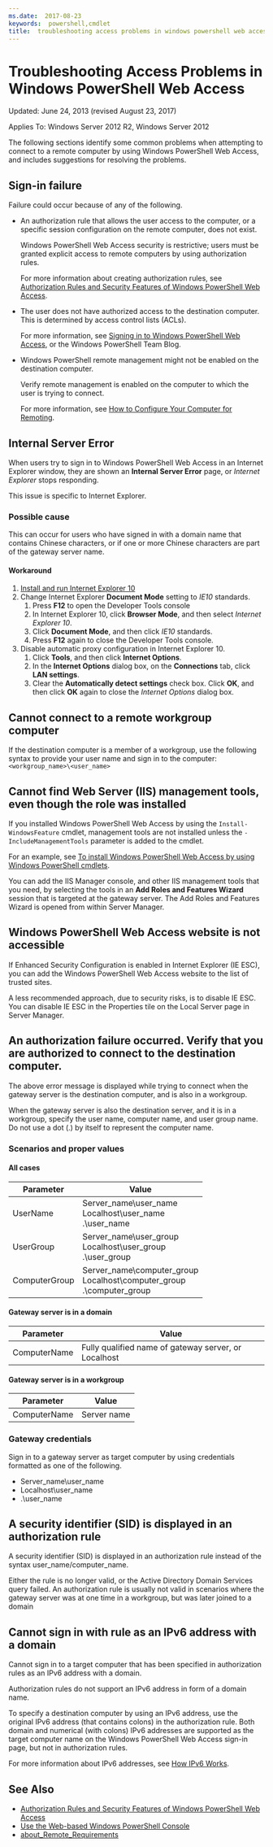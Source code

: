 ```yaml
---
ms.date:  2017-08-23
keywords:  powershell,cmdlet
title:  troubleshooting access problems in windows powershell web access
---
```


# Troubleshooting Access Problems in Windows PowerShell Web Access

Updated: June 24, 2013 (revised August 23, 2017)

Applies To: Windows Server 2012 R2, Windows Server 2012

The following sections identify some common problems when
attempting to connect to a remote computer
by using Windows PowerShell Web Access,
and includes suggestions for resolving the problems.

## Sign-in failure

Failure could occur because of any of the following.

- An authorization rule that allows the user access to the computer, or a specific session configuration on the remote computer, does not exist.

  Windows PowerShell Web Access security is restrictive; users must be granted explicit access to remote computers by using authorization rules.

  For more information about creating authorization rules, see [Authorization Rules and Security Features of Windows PowerShell Web Access](authorization-rules-and-security-features-of-windows-powershell-web-access.md).

- The user does not have authorized access to the destination computer. This is determined by access control lists (ACLs).

  For more information, see [Signing in to Windows PowerShell Web Access](use-the-web-based-windows-powershell-console.md#signing-in-to-windows-powershell-web-access), or the Windows PowerShell Team Blog.

- Windows PowerShell remote management might not be enabled on the destination computer.

  Verify remote management is enabled on the computer to which the user is trying to connect.

  For more information, see [How to Configure Your Computer for Remoting](https://docs.microsoft.com/powershell/module/microsoft.powershell.core/about/about_remote_requirements#how-to-configure-your-computer-for-remoting).

## Internal Server Error

When users try to sign in to Windows PowerShell Web Access in an Internet 
Explorer window, they are shown an **Internal Server Error** page,
or *Internet Explorer* stops responding.

This issue is specific to Internet Explorer.

### Possible cause

This can occur for users who have signed in with a domain name that contains
Chinese characters, or if one or more Chinese characters are part of the
gateway server name.

#### Workaround

1. [Install and run Internet Explorer 10](http://ie.microsoft.com/testdrive/info/downloads/Default.html)
1. Change Internet Explorer **Document Mode** setting to *IE10* standards.
   1. Press **F12** to open the Developer Tools console
   1. In Internet Explorer 10, click **Browser Mode**, and then select *Internet Explorer 10*.
   1. Click **Document Mode**, and then click *IE10* standards.
   1. Press **F12** again to close the Developer Tools console.
1. Disable automatic proxy configuration in Internet Explorer 10.
   1. Click **Tools**, and then click **Internet Options**.
   1. In the **Internet Options** dialog box, on the **Connections** tab, click **LAN settings**.
   1. Clear the **Automatically detect settings** check box. Click **OK**, and then click **OK** again to close the *Internet Options* dialog box.

## Cannot connect to a remote workgroup computer

If the destination computer is a member of a workgroup, use the following syntax to provide your user name and sign in to the computer: `<workgroup_name>\<user_name>`

## Cannot find Web Server (IIS) management tools, even though the role was installed

If you installed Windows PowerShell Web Access by using the
`Install-WindowsFeature` cmdlet,
management tools are not installed unless the `-IncludeManagementTools`
parameter is added to the cmdlet.

For an example, see [To install Windows PowerShell Web Access by using Windows PowerShell cmdlets](install-and-use-windows-powershell-web-access.md#to-install-windows-powershell-web-access-by-using-windows-powershell-cmdlets).

You can add the IIS Manager console, 
and other IIS management tools that you need, 
by selecting the tools in an **Add Roles and Features Wizard** session that
is targeted at the gateway server.
The Add Roles and Features Wizard is opened from within Server Manager.

## Windows PowerShell Web Access website is not accessible

If Enhanced Security Configuration is enabled in Internet Explorer (IE ESC),
you can add the Windows PowerShell Web Access website to the list of trusted
sites.

A less recommended approach, due to security risks, is to disable IE ESC.
You can disable IE ESC in the Properties tile on the Local Server page in 
Server Manager.

## An authorization failure occurred. Verify that you are authorized to connect to the destination computer.

The above error message is displayed while trying to connect when the
gateway server is the destination computer, and is also in a workgroup.

When the gateway server is also the destination server,
and it is in a workgroup, specify the user name, computer name,
and user group name.
Do not use a dot (.) by itself to represent the computer name.

### Scenarios and proper values

#### All cases

Parameter | Value
-- | --
UserName | Server\_name\\user\_name<br/>Localhost\\user\_name<br/>.\\user\_name
UserGroup | Server\_name\\user\_group<br/>Localhost\\user\_group<br/>.\\user\_group
ComputerGroup | Server\_name\\computer\_group<br/>Localhost\\computer\_group<br/>.\\computer\_group

#### Gateway server is in a domain

Parameter | Value
-- | --
ComputerName | Fully qualified name of gateway server, or Localhost

#### Gateway server is in a workgroup

Parameter | Value
-- | --
ComputerName | Server name

### Gateway credentials

Sign in to a gateway server as target computer by using credentials
formatted as one of the following.

- Server\_name\\user\_name
- Localhost\\user\_name
- .\\user\_name

## A security identifier (SID) is displayed in an authorization rule

A security identifier (SID) is displayed in an authorization rule instead
of the syntax user\_name/computer\_name.

Either the rule is no longer valid, or the Active Directory Domain Services
query failed.
An authorization rule is usually not valid in scenarios where the gateway
server was at one time in a workgroup, but was later joined to a domain

## Cannot sign in with rule as an IPv6 address with a domain

Cannot sign in to a target computer that has been specified in authorization
rules as an IPv6 address with a domain.

Authorization rules do not support an IPv6 address in form of a domain name.

To specify a destination computer by using an IPv6 address,
use the original IPv6 address (that contains colons) in the authorization
rule.
Both domain and numerical (with colons) IPv6 addresses are supported as the
target computer name on the Windows PowerShell Web Access sign-in page,
but not in authorization rules. 

For more information about IPv6 addresses, see [How IPv6 Works](https://technet.microsoft.com/library/cc781672(v=ws.10).aspx).

## See Also

- [Authorization Rules and Security Features of Windows PowerShell Web Access](https://technet.microsoft.com/en-us/library/dn282394(v=ws.11).aspx)
- [Use the Web-based Windows PowerShell Console](https://technet.microsoft.com/en-us/library/hh831417(v=ws.11).aspx)
- [about_Remote_Requirements](https://docs.microsoft.com/en-us/powershell/module/microsoft.powershell.core/about/about_remote_requirements)
